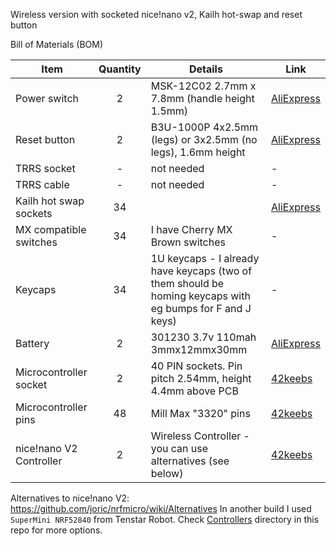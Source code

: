 Wireless version with socketed nice!nano v2, Kailh hot-swap and reset button

Bill of Materials (BOM)

| Item                    | Quantity | Details                                                                                                   | Link                                                                                                                        |
|-------------------------|:--------:|-----------------------------------------------------------------------------------------------------------|-----------------------------------------------------------------------------------------------------------------------------|
| Power switch            |    2     | MSK-12C02 2.7mm x 7.8mm (handle height 1.5mm)                                                             | [AliExpress](https://.aliexpress.com/item/4000263349792.html)                                   |
| Reset button            |    2     | B3U-1000P 4x2.5mm (legs) or 3x2.5mm (no legs), 1.6mm height                                               | [AliExpress](https://.aliexpress.com/item/1005003045038291.html)                                |
| TRRS socket             |    -     | not needed                                                                                                | -                                                                                                                           |
| TRRS cable              |    -     | not needed                                                                                                | -                                                                                                                           |
| Kailh hot swap sockets  |   34     |                                                                                                           | [AliExpress](https://www.aliexpress.com/item/1005003166749340.html)                  |
| MX compatible switches  |   34     | I have Cherry MX Brown switches                                                                           | -                                                                                                                           |
| Keycaps                 |   34     | 1U keycaps - I already have keycaps (two of them should be homing keycaps with eg bumps for F and J keys) | -                                                                                                                           |
| Battery                 |    2     | 301230 3.7v 110mah 3mmx12mmx30mm                                                                          | [AliExpress](https://www.aliexpress.com/item/4000336502739.html)                     |
| Microcontroller socket  |    2     | 40 PIN sockets. Pin pitch 2.54mm, height 4.4mm above PCB                                                  | [42keebs](https://42keebs.eu/shop/parts/components/microcontroller-socket-medium-profile/?attribute_pa_colour=white)        |
| Microcontroller pins    |   48     | Mill Max "3320" pins                                                                                      | [42keebs](https://42keebs.eu/shop/parts/components/mill-max-315-sockets-3320-pins-for-pro-micro/?attribute_type=Pins)       |
| nice!nano V2 Controller |    2     | Wireless Controller - you can use alternatives (see below)                                                | [42keebs](https://42keebs.eu/shop/parts/controllers/nice-nano-v2-wireless-controller/)                                      |

Alternatives to nice!nano V2: https://github.com/joric/nrfmicro/wiki/Alternatives
In another build I used `SuperMini NRF52840` from Tenstar Robot. Check [Controllers](../../../Controllers) directory in this repo for more options.

